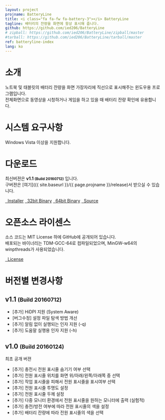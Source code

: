 ```yaml
---
layout: project
projname: BatteryLine
title: <i class="fa fa-fw fa-battery-3"></i> BatteryLine
tagline: 배터리의 잔량을 화면에 항상 표시해 줍니다.
github: https://github.com/ied206/BatteryLine
# zipball: https://github.com/ied206/BatteryLine/zipball/master
#tarball: https://github.com/ied206/BatteryLine/tarball/master
ref: batteryline-index
lang: ko
---
```


# <i class="fa fa-fw fa-commenting"></i> 소개
노트북 및 태블릿의 배터리 잔량을 화면 가장자리에 직선으로 표시해주는 윈도우용 프로그램입니다.  
전체화면으로 동영상을 시청하거나 게임을 하고 있을 때 배터리 잔량 확인에 유용합니다.  

# <i class="fa fa-fw fa-check"></i> 시스템 요구사항
Windows Vista 이상을 지원합니다.

# <i class="fa fa-fw fa-cloud"></i> 다운로드
최신버젼은 **v1.1 <small>(Build 20160712)</small>** 입니다.  
구버젼은 [여기]({{ site.baseurl }}/{{ page.projname }}/release)서 받으실 수 있습니다.

<a href="{{ site.baseurl }}/{{ page.projname }}/release/v1.1/BatteryLine-v1.1-Installer.exe" class="btn-dark"><i class="fa fa-fw fa-archive"></i>&nbsp;&nbsp;Installer</a>
<a href="{{ site.baseurl }}/{{ page.projname }}/release/v1.1/BatteryLine-v1.1-bin-x86.zip" class="btn-dark"><i class="fa fa-fw fa-tasks"></i>&nbsp;&nbsp;32bit Binary</a>
<a href="{{ site.baseurl }}/{{ page.projname }}/release/v1.1/BatteryLine-v1.1-bin-x64.zip" class="btn-dark"><i class="fa fa-fw fa-tasks"></i>&nbsp;&nbsp;64bit Binary</a>
<a href="{{ site.baseurl }}/{{ page.projname }}/release/v1.1/BatteryLine-v1.1-src.zip" class="btn-dark"><i class="fa fa-fw fa-gears"></i>&nbsp;&nbsp;Source</a>

# <i class="fa fa-fw fa-book"></i> 오픈소스 라이센스
소스 코드는 MIT License 하에 GitHub에 공개되어 있습니다.  
배포되는 바이너리는 TDM-GCC-64로 컴파일되었으며, MinGW-w64의 winpthreads가 사용되었습니다.  

<a href="https://github.com/ied206/BatteryLine/blob/master/LICENSE" class="btn-dark"><i class="fa fa-fw fa-book"></i>&nbsp;&nbsp;License</a>

# <i class="fa fa-fw fa-file-text"></i> 버전별 변경사항

## v1.1 <small>(Build 20160712)</small>
- [추가] HiDPI 지원 (System Aware)
- [버그수정] 설정 파일 탐색 방법 개선
- [추가] 알림 없이 실행되는 인자 지원 (-q)
- [추가] 도움말 실행용 인자 지원 (-h)

## v1.0 <small>(Build 20160124)</small>
최초 공개 버젼

- [추가] 충전시 전원 표시줄 숨기기 여부 선택
- [추가] 전원 표시줄 위치를 화면 위/아래/왼쪽/아래쪽 중 선택
- [추가] 작업 표시줄을 피해서 전원 표시줄을 표시여부 선택
- [추가] 전원 표시줄 투명도 설정
- [추가] 전원 표시줄 두께 설정
- [추가] 다중 모니터 환경에서 전원 표시줄을 원하는 모니터에 출력 (실험적)
- [추가] 충전/방전 여부에 따라 전원 표시줄의 색을 설정
- [추가] 배터리 잔량에 따라 전원 표시줄의 색을 선택
